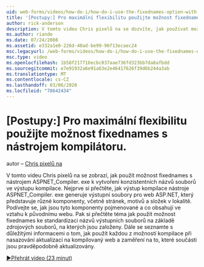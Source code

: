 ```yaml
---
uid: web-forms/videos/how-do-i/how-do-i-use-the-fixednames-option-with-the-compiler-utility-for-maximum-flexibility
title: '[Postupy:] Pro maximální flexibilitu použijte možnost fixednames s nástrojem kompilátoru | Microsoft Docs'
author: rick-anderson
description: V tomto videu Chris pixelů na se dozvíte, jak používat možnost fixednames s nástrojem aspnet_compiler. exe k vytvoření konzistentních názvů souborů v kompilační oj...
ms.author: riande
ms.date: 07/24/2008
ms.assetid: e332a1e0-226d-40ad-be99-96f13ecaec24
msc.legacyurl: /web-forms/videos/how-do-i/how-do-i-use-the-fixednames-option-with-the-compiler-utility-for-maximum-flexibility
msc.type: video
ms.openlocfilehash: 1b58f217716ecbc037aae736fd323bb7da8afbdd
ms.sourcegitcommit: e7e91932a6e91a63e2e46417626f39d6b244a3ab
ms.translationtype: MT
ms.contentlocale: cs-CZ
ms.lasthandoff: 03/06/2020
ms.locfileid: "78642434"
---
```

# <a name="how-do-i-use-the-fixednames-option-with-the-compiler-utility-for-maximum-flexibility"></a>[Postupy:] Pro maximální flexibilitu použijte možnost fixednames s nástrojem kompilátoru.

autor – [Chris pixelů na](https://twitter.com/chrispels)

V tomto videu Chris pixelů na se zobrazí, jak použít možnost fixednames s nástrojem ASPNET\_Compiler. exe k vytvoření konzistentních názvů souborů ve výstupu kompilace. Nejprve si přečtěte, jak výstup kompilace nástroje ASPNET\_Compiler. exe generuje výstupní soubory pro web ASP.NET, který představuje různé komponenty, včetně stránek, motivů a složek v lokalitě. Podívejte se, jak jsou tyto komponenty pojmenované a co obsahují ve vztahu k původnímu webu. Pak si přečtěte téma jak použít možnost fixednames ke standardizaci názvů výstupních souborů na základě zdrojových souborů, na kterých jsou založeny. Dále se seznamte s důležitými informacemi o tom, jak použít každou z možností kompilace při nasazování aktualizací na kompilovaný web a zaměření na to, které součásti jsou pravděpodobně aktualizovány.

[&#9654;Přehrát video (23 minut)](https://channel9.msdn.com/Blogs/ASP-NET-Site-Videos/how-do-i-use-the-fixednames-option-with-the-compiler-utility-for-maximum-flexibility)
